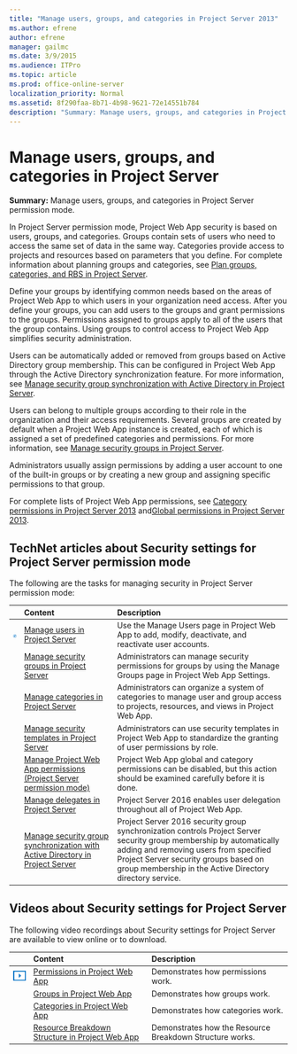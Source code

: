 ```yaml
---
title: "Manage users, groups, and categories in Project Server 2013"
ms.author: efrene
author: efrene
manager: gailmc
ms.date: 3/9/2015
ms.audience: ITPro
ms.topic: article
ms.prod: office-online-server
localization_priority: Normal
ms.assetid: 8f290faa-8b71-4b98-9621-72e14551b784
description: "Summary: Manage users, groups, and categories in Project Server permission mode."
---
```


# Manage users, groups, and categories in Project Server
 
 **Summary:** Manage users, groups, and categories in Project Server permission mode.
  
In Project Server permission mode, Project Web App security is based on users, groups, and categories. Groups contain sets of users who need to access the same set of data in the same way. Categories provide access to projects and resources based on parameters that you define. For complete information about planning groups and categories, see [Plan groups, categories, and RBS in Project Server](plan-groups-categories-and-rbs-in-project-server.md).
  
Define your groups by identifying common needs based on the areas of Project Web App to which users in your organization need access. After you define your groups, you can add users to the groups and grant permissions to the groups. Permissions assigned to groups apply to all of the users that the group contains. Using groups to control access to Project Web App simplifies security administration. 
  
Users can be automatically added or removed from groups based on Active Directory group membership. This can be configured in Project Web App through the Active Directory synchronization feature. For more information, see [Manage security group synchronization with Active Directory in Project Server](manage-security-group-synchronization-with-active-directory-in-project-server.md).
  
Users can belong to multiple groups according to their role in the organization and their access requirements. Several groups are created by default when a Project Web App instance is created, each of which is assigned a set of predefined categories and permissions. For more information, see [Manage security groups in Project Server](manage-security-groups-in-project-server.md).
  
Administrators usually assign permissions by adding a user account to one of the built-in groups or by creating a new group and assigning specific permissions to that group.
  
For complete lists of Project Web App permissions, see [Category permissions in Project Server 2013](category-permissions-in-project-server-2013.md) and[Global permissions in Project Server 2013](global-permissions-in-project-server-2013.md).
  
## TechNet articles about Security settings for Project Server permission mode

The following are the tasks for managing security in Project Server permission mode:
  
||**Content**|**Description**|
|:-----|:-----|:-----|
|![Building blocks](images/mod_icon_buildingblock_M.png)|[Manage users in Project Server](manage-users-in-project-server.md) <br/> |Use the Manage Users page in Project Web App to add, modify, deactivate, and reactivate user accounts.  <br/> |
||[Manage security groups in Project Server](manage-security-groups-in-project-server.md) <br/> |Administrators can manage security permissions for groups by using the Manage Groups page in Project Web App Settings.  <br/> |
||[Manage categories in Project Server](manage-categories-in-project-server.md) <br/> |Administrators can organize a system of categories to manage user and group access to projects, resources, and views in Project Web App.  <br/> |
||[Manage security templates in Project Server](manage-security-templates-in-project-server.md) <br/> |Administrators can use security templates in Project Web App to standardize the granting of user permissions by role.  <br/> |
||[Manage Project Web App permissions (Project Server permission mode)](manage-project-web-app-permissions-project-server-permission-mode.md) <br/> |Project Web App global and category permissions can be disabled, but this action should be examined carefully before it is done.  <br/> |
||[Manage delegates in Project Server](manage-delegates-in-project-server.md) <br/> |Project Server 2016 enables user delegation throughout all of Project Web App.  <br/> |
||[Manage security group synchronization with Active Directory in Project Server](manage-security-group-synchronization-with-active-directory-in-project-server.md) <br/> |Project Server 2016 security group synchronization controls Project Server security group membership by automatically adding and removing users from specified Project Server security groups based on group membership in the Active Directory directory service.  <br/> |
   
## Videos about Security settings for Project Server

The following video recordings about Security settings for Project Server are available to view online or to download. 
  
||**Content**|**Description**|
|:-----|:-----|:-----|
|![Video (play button) icon](images/mod_icon_video_M.png)|[Permissions in Project Web App](plan-groups-categories-and-rbs-in-project-server.md#section2) <br/> |Demonstrates how permissions work.  <br/> |
||[Groups in Project Web App](plan-groups-categories-and-rbs-in-project-server.md#section1) <br/> |Demonstrates how groups work.  <br/> |
||[Categories in Project Web App](plan-groups-categories-and-rbs-in-project-server.md#section3) <br/> |Demonstrates how categories work.  <br/> |
||[Resource Breakdown Structure in Project Web App](plan-groups-categories-and-rbs-in-project-server.md#section5) <br/> |Demonstrates how the Resource Breakdown Structure works.  <br/> |
   

